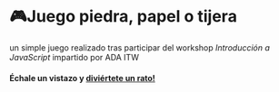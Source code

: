 # 🎮Juego piedra, papel o tijera 
un simple juego realizado tras participar del workshop *Introducción a JavaScript* impartido por ADA ITW
#### Échale un vistazo y [diviértete un rato!](https://rosalybt.github.io/piedra-papel-tijera/)
